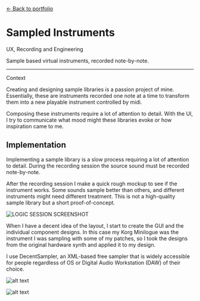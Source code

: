 <a href="/portfolio.html">← Back to portfolio</a>

<h1>Sampled Instruments</h1>

<div class="article-intro introduction">

<bb-tags>

UX, Recording and Engineering

</bb-tags>

<bb-intro>

Sample based virtual instruments, recorded note-by-note.

</bb-intro>

---

<bb-tags>

Context

</bb-tags>

Creating and designing sample libraries is a passion project of mine. Essentially, these are instruments recorded one note at a time to transform them into a new playable instrument controlled by midi.

Composing these instruments require a lot of attention to detail. With the UI, I try to communicate what mood might these libraries evoke or how inspiration came to me.

</div>

## Implementation

Implementing a sample library is a slow process requiring a lot of attention to detail. During the recording session the source sound must be recorded note-by-note.

After the recording session I make a quick rough mockup to see if the instrument works. Some sounds sample better than others, and different instruments might need different treatment. This is not a high-quality sample library but a short proof-of-concept.

![LOGIC SESSION SCREENSHOT](/assets/img/music-logic.png)

When I have a decent idea of the layout, I start to create the GUI and the individual component designs. In this case my Korg Minilogue was the instrument I was sampling with some of my patches, so I took the designs from the original hardware synth and applied it to my design.

I use DecentSampler, an XML-based free sampler that is widely accessible for people regardless of OS or Digital Audio Workstation (DAW) of their choice.

![alt text](/assets/img/music-design.png)

![alt text](/assets/img/music-code.png)